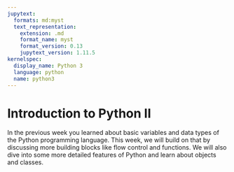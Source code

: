 ```yaml
---
jupytext:
  formats: md:myst
  text_representation:
    extension: .md
    format_name: myst
    format_version: 0.13
    jupytext_version: 1.11.5
kernelspec:
  display_name: Python 3
  language: python
  name: python3
---
```


# Introduction to Python II

In the previous week you learned about basic variables and data types of the Python programming language. This week, we will build on that by discussing more building blocks like flow control and functions. We will also dive into some more detailed features of Python and learn about objects and classes.